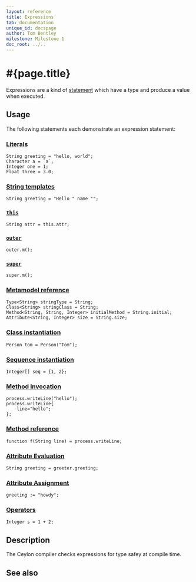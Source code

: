 ```yaml
---
layout: reference
title: Expressions
tab: documentation
unique_id: docspage
author: Tom Bentley
milestone: Milestone 1
doc_root: ../..
---
```


# #{page.title}

Expressions are a kind of [statement](../#statements) which have a type and 
produce a value when executed.

## Usage 

The following statements each demonstrate an expression statement:


### [Literals](../#literals)

    String greeting = "hello, world";
    Character a = `a`;
    Integer one = 1;
    Float three = 3.0;
    
### [String templates](string-template)

<!-- cat: String name = ""; -->
    String greeting = "Hello " name "";
    
### [`this`](this)

<!-- cat: class C() { String attr = ""; void m() { -->
    String attr = this.attr;
<!-- cat: }} -->
    
### [`outer`](outer) <!-- m3-->

<!-- no-check -->
    outer.m();
    
### [`super`](super)

<!-- no-check -->
    super.m();
    
### [Metamodel reference](metamodel-reference) <!-- m5-->

<!-- no-check -->
    Type<String> stringType = String;
    Class<String> stringClass = String;
    Method<String, String, Integer> initialMethod = String.initial;
    Attribute<String, Integer> size = String.size;

### [Class instantiation](class-instantiation)

<!-- cat: class Person(String name) {} -->
    Person tom = Person("Tom");

### [Sequence instantiation](sequence-instantiation)

    Integer[] seq = {1, 2};

### [Method Invocation](invocation)

<!-- cat: void m() { -->
    process.writeLine("hello");
    process.writeLine{
        line="hello";
    };
<!-- cat: } -->
    
### [Method reference](method-reference)

<!-- cat: void m() { -->
    function f(String line) = process.writeLine;
<!-- cat: } -->

### [Attribute Evaluation](attribute-evaluation)

<!-- cat: object greeter { shared String greeting = ""; } -->
    String greeting = greeter.greeting;
    
### [Attribute Assignment](attribute-assignment)

<!-- cat: variable String greeting; -->
    greeting := "howdy";
    
### [Operators](../#operators)

    Integer s = 1 + 2;

## Description

The Ceylon compiler checks expressions for type safey at compile time.

## See also


